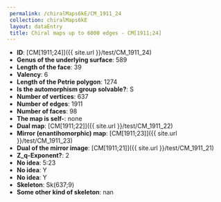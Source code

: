 ```yaml
--- 
 permalink: /chiralMaps6kE/CM_1911_24 
 collection: chiralMaps6kE
 layout: dataEntry
 title: Chiral maps up to 6000 edges - CM[1911;24]
---
```


- **ID**: [CM[1911;24]]({{ site.url }}/test/CM_1911_24)
- **Genus of the underlying surface**: 589
- **Length of the face**: 39
- **Valency**: 6
- **Length of the Petrie polygon**: 1274
- **Is the automorphism group solvable?**: S
- **Number of vertices**: 637
- **Number of edges**: 1911
- **Number of faces**: 98
- **The map is self-**: none
- **Dual map**: [CM[1911;22]]({{ site.url }}/test/CM_1911_22)
- **Mirror (enantihomorphic) map**: [CM[1911;23]]({{ site.url }}/test/CM_1911_23)
- **Dual of the mirror image**: [CM[1911;21]]({{ site.url }}/test/CM_1911_21)
- **Z_q-Exponent?**: 2
- **No idea**:  5:23
- **No idea**: Y
- **No idea**: Y
- **Skeleton**: Sk(637;9)
- **Some other kind of skeleton**: nan
